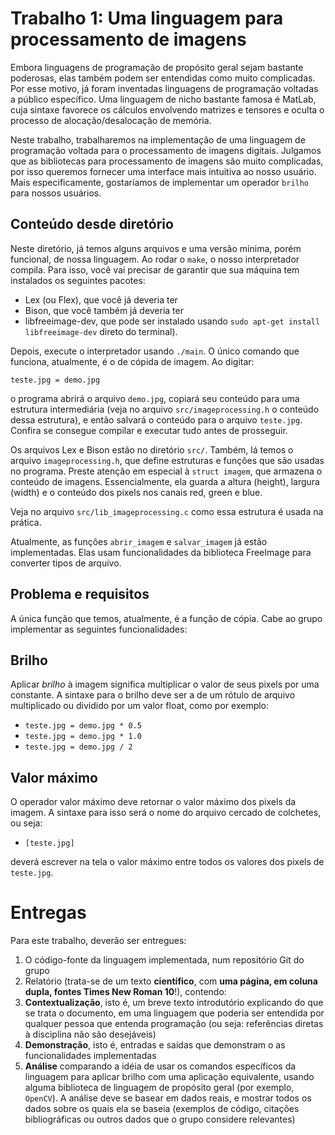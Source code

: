# Trabalho 1: Uma linguagem para processamento de imagens

Embora linguagens de programação de propósito geral sejam bastante poderosas,
elas também podem ser entendidas como muito complicadas. Por esse motivo, já
foram inventadas linguagens de programação voltadas a público específico. Uma
linguagem de nicho bastante famosa é MatLab, cuja sintaxe favorece os cálculos
envolvendo matrizes e tensores e oculta o processo de alocação/desalocação de
memória.

Neste trabalho, trabalharemos na implementação de uma linguagem de programação
voltada para o processamento de imagens digitais. Julgamos que as bibliotecas
para processamento de imagens são muito complicadas, por isso queremos fornecer
uma interface mais intuitiva ao nosso usuário. Mais especificamente, gostaríamos
de implementar um operador `brilho` para nossos usuários.

## Conteúdo desde diretório
Neste diretório, já temos alguns arquivos e uma versão mínima, porém funcional,
de nossa linguagem. Ao rodar o `make`, o nosso interpretador compila. Para isso,
você vai precisar de garantir que sua máquina tem instalados os seguintes
pacotes:
* Lex (ou Flex), que você já deveria ter
* Bison, que você também já deveria ter
* libfreeimage-dev, que pode ser instalado usando `sudo apt-get install
  libfreeimage-dev` direto do terminal).

Depois, execute o interpretador usando `./main`. O único comando que funciona,
atualmente, é o de cópida de imagem. Ao digitar:

`teste.jpg = demo.jpg`

o programa abrirá o arquivo `demo.jpg`, copiará seu conteúdo para uma estrutura
intermediária (veja no arquivo `src/imageprocessing.h` o conteúdo dessa estrutura), e então
salvará o conteúdo para o arquivo `teste.jpg`. Confira se consegue compilar e
executar tudo antes de prosseguir.

Os arquivos Lex e Bison estão no diretório `src/`. Também, lá temos o arquivo
`imageprocessing.h`, que define estruturas e funções que são usadas no programa.
Preste atenção em especial à `struct imagem`, que armazena o conteúdo de
imagens. Essencialmente, ela guarda a altura (height), largura (width) e o
conteúdo dos pixels nos canais red, green e blue.

Veja no arquivo `src/lib_imageprocessing.c` como essa estrutura é usada na
prática.

Atualmente, as funções `abrir_imagem` e `salvar_imagem` já estão
implementadas. Elas usam funcionalidades da biblioteca FreeImage para converter
tipos de arquivo.

## Problema e requisitos
A única função que temos, atualmente, é a função de cópia. Cabe ao grupo
implementar as seguintes funcionalidades:

## Brilho
Aplicar *brilho* à imagem significa multiplicar o valor de seus pixels por uma
constante. A sintaxe para o brilho deve ser a de um rótulo de arquivo
multiplicado ou dividido por um valor float, como por exemplo:

* `teste.jpg = demo.jpg * 0.5`
* `teste.jpg = demo.jpg * 1.0`
* `teste.jpg = demo.jpg / 2`

## Valor máximo
O operador valor máximo deve retornar o valor máximo dos pixels da imagem. A
sintaxe para isso será o nome do arquivo cercado de colchetes, ou seja:

* `[teste.jpg]`

deverá escrever na tela o valor máximo entre todos os valores dos pixels de
`teste.jpg`.



# Entregas
Para este trabalho, deverão ser entregues:

1. O código-fonte da linguagem implementada, num repositório Git do grupo
1. Relatório (trata-se de um texto **científico**, com **uma página, em coluna dupla, fontes Times New Roman 10**!),
contendo:
  1. **Contextualização**, isto é, um breve texto introdutório explicando do que se
     trata o documento, em uma linguagem que poderia ser entendida por qualquer
     pessoa que entenda programação (ou seja: referências diretas à disciplina
     não são desejáveis)
  1. **Demonstração**, isto é, entradas e saídas que demonstram o as
     funcionalidades implementadas
  1. **Análise** comparando a idéia de usar os comandos específicos da linguagem
     para aplicar brilho com uma aplicação equivalente, usando alguma biblioteca
     de linguagem de propósito geral (por exemplo, `OpenCV`). A análise deve
     se basear em dados reais, e mostrar todos os dados sobre os quais ela se
     baseia (exemplos de código, citações bibliográficas ou outros dados que o
     grupo considere relevantes)






